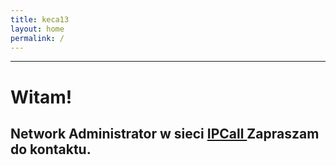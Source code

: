 ```yaml
---
title: keca13
layout: home
permalink: /
---
```

---

# Witam!
Network Administrator w sieci [IPCall ](https://ipcall.pl)
Zapraszam do kontaktu.
------
